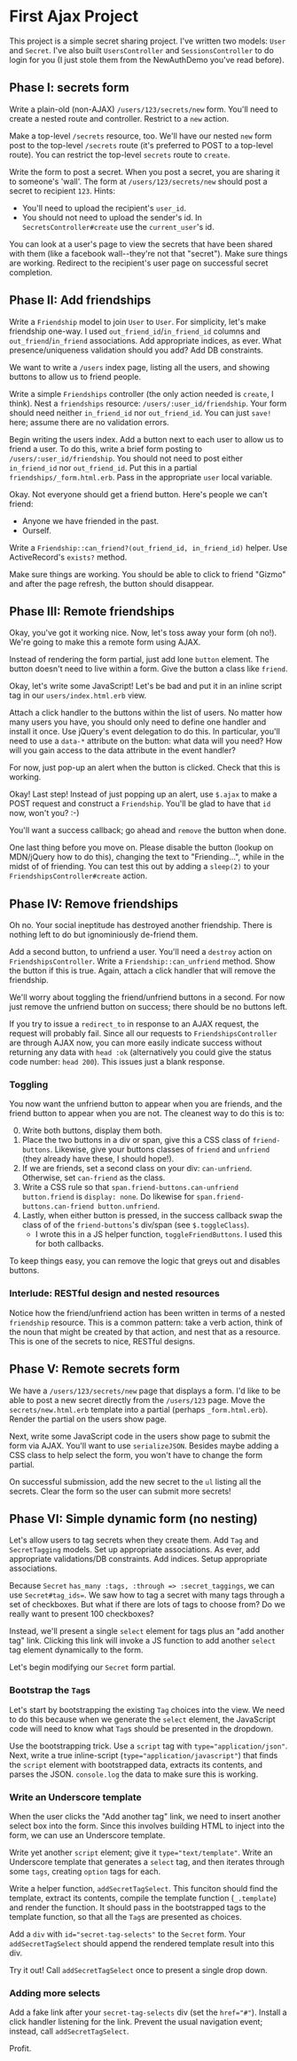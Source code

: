 # First Ajax Project

This project is a simple secret sharing project. I've written two
models: `User` and `Secret`. I've also built `UsersController` and
`SessionsController` to do login for you (I just stole them from
the NewAuthDemo you've read before).

## Phase I: secrets form

Write a plain-old (non-AJAX) `/users/123/secrets/new` form. You'll
need to create a nested route and controller. Restrict to a `new`
action.

Make a top-level `/secrets` resource, too. We'll have our nested `new`
form post to the top-level `/secrets` route (it's preferred to POST to
a top-level route). You can restrict the top-level `secrets` route to
`create`.

Write the form to post a secret. When you post a secret, you are
sharing it to someone's 'wall'. The form at `/users/123/secrets/new`
should post a secret to recipient `123`. Hints:

* You'll need to upload the recipient's `user_id`.
* You should not need to upload the sender's id. In
  `SecretsController#create` use the `current_user`'s id.

You can look at a user's page to view the secrets that have been shared
with them (like a facebook wall--they're not that "secret"). 
Make sure things are working. Redirect to the recipient's user page on
successful secret completion.

## Phase II: Add friendships

Write a `Friendship` model to join `User` to `User`. For simplicity,
let's make friendship one-way. I used `out_friend_id`/`in_friend_id`
columns and `out_friend`/`in_friend` associations. Add appropriate
indices, as ever. What presence/uniqueness validation should you add?
Add DB constraints.

We want to write a `/users` index page, listing all the users, and
showing buttons to allow us to friend people.

Write a simple `Friendships` controller (the only action needed is
`create`, I think). Nest a `friendships` resource:
`/users/:user_id/friendship`. Your form should need neither
`in_friend_id` nor `out_friend_id`. You can just `save!` here; assume
there are no validation errors.

Begin writing the users index. Add a button next to each user to allow
us to friend a user. To do this, write a brief form posting to
`/users/:user_id/friendship`. You should not need to post either
`in_friend_id` nor `out_friend_id`. Put this in a partial
`friendships/_form.html.erb`. Pass in the appropriate `user` local
variable.

Okay. Not everyone should get a friend button. Here's people we can't
friend:

* Anyone we have friended in the past.
* Ourself.

Write a `Friendship::can_friend?(out_friend_id, in_friend_id)`
helper. Use ActiveRecord's `exists?` method.

Make sure things are working. You should be able to click to friend
"Gizmo" and after the page refresh, the button should disappear.

## Phase III: Remote friendships

Okay, you've got it working nice. Now, let's toss away your form (oh
no!). We're going to make this a remote form using AJAX.

Instead of rendering the form partial, just add lone `button`
element. The button doesn't need to live within a form. Give the
button a class like `friend`.

Okay, let's write some JavaScript! Let's be bad and put it in an
inline script tag in our `users/index.html.erb` view.

Attach a click handler to the buttons within the list of users. No
matter how many users you have, you should only need to define one
handler and install it once. Use jQuery's event delegation to do
this. In particular, you'll need to use a `data-*` attribute on the
button: what data will you need? How will you gain access to the data
attribute in the event handler?

For now, just pop-up an alert when the button is clicked. Check that
this is working.

Okay! Last step! Instead of just popping up an alert, use `$.ajax` to
make a POST request and construct a `Friendship`. You'll be glad to
have that `id` now, won't you? :-)

You'll want a success callback; go ahead and `remove` the button when
done.

One last thing before you move on. Please disable the button (lookup
on MDN/jQuery how to do this), changing the text to "Friending...",
while in the midst of of friending. You can test this out by adding a
`sleep(2)` to your `FriendshipsController#create` action.

## Phase IV: Remove friendships

Oh no. Your social ineptitude has destroyed another friendship. There
is nothing left to do but ignominiously de-friend them.

Add a second button, to unfriend a user. You'll need a `destroy`
action on `FriendshipsController`. Write a `Friendship::can_unfriend`
method. Show the button if this is true. Again, attach a click handler
that will remove the friendship.

We'll worry about toggling the friend/unfriend buttons in a
second. For now just remove the unfriend button on success; there
should be no buttons left.

If you try to issue a `redirect_to` in response to an AJAX request,
the request will probably fail. Since all our requests to
`FriendshipsController` are through AJAX now, you can more easily
indicate success without returning any data with `head :ok`
(alternatively you could give the status code number: `head
200`). This issues just a blank response.

### Toggling

You now want the unfriend button to appear when you are friends, and
the friend button to appear when you are not. The cleanest way to do
this is to:

0. Write both buttons, display them both.
0. Place the two buttons in a div or span, give this a CSS class of
   `friend-buttons`. Likewise, give your buttons classes of `friend`
   and `unfriend` (they already have these, I should hope!).
0. If we are friends, set a second class on your div:
   `can-unfriend`. Otherwise, set `can-friend` as the class.
0. Write a CSS rule so that `span.friend-buttons.can-unfriend button.friend`
   is `display: none`. Do likewise for `span.friend-buttons.can-friend
   button.unfriend`.
0. Lastly, when either button is pressed, in the success callback swap
   the class of of the `friend-buttons`'s div/span (see
   `$.toggleClass`).
     * I wrote this in a JS helper function, `toggleFriendButtons`. I
       used this for both callbacks.

To keep things easy, you can remove the logic that greys out and
disables buttons.

### Interlude: RESTful design and nested resources

Notice how the friend/unfriend action has been written in terms of a
nested `friendship` resource. This is a common pattern: take a verb
action, think of the noun that might be created by that action, and
nest that as a resource. This is one of the secrets to nice, RESTful
designs.

## Phase V: Remote secrets form

We have a `/users/123/secrets/new` page that displays a form. I'd like
to be able to post a new secret directly from the `/users/123`
page. Move the `secrets/new.html.erb` template into a partial (perhaps
`_form.html.erb`). Render the partial on the users show page.

Next, write some JavaScript code in the users show page to submit the
form via AJAX. You'll want to use `serializeJSON`. Besides maybe
adding a CSS class to help select the form, you won't have to change
the form partial.

On successful submission, add the new secret to the `ul` listing all
the secrets. Clear the form so the user can submit more secrets!

## Phase VI: Simple dynamic form (no nesting)

Let's allow users to tag secrets when they create them. Add `Tag` and
`SecretTagging` models. Set up appropriate associations. As ever, add
appropriate validations/DB constraints. Add indices. Setup appropriate
associations.

Because `Secret` `has_many :tags, :through => :secret_taggings`, we
can use `Secret#tag_ids=`. We saw how to tag a secret with many tags
through a set of checkboxes. But what if there are lots of tags to
choose from? Do we really want to present 100 checkboxes?

Instead, we'll present a single `select` element for tags plus an "add
another tag" link. Clicking this link will invoke a JS function to add
another `select` tag element dynamically to the form.

Let's begin modifying our `Secret` form partial.

### Bootstrap the `Tag`s

Let's start by bootstrapping the existing `Tag` choices into the
view. We need to do this because when we generate the `select`
element, the JavaScript code will need to know what `Tag`s should be
presented in the dropdown.

Use the bootstrapping trick. Use a `script` tag with
`type="application/json"`. Next, write a true inline-script
(`type="application/javascript"`) that finds the `script` element with
bootstrapped data, extracts its contents, and parses the
JSON. `console.log` the data to make sure this is working.

### Write an Underscore template

When the user clicks the "Add another tag" link, we need to insert
another select box into the form. Since this involves building HTML to
inject into the form, we can use an Underscore template.

Write yet another `script` element; give it
`type="text/template"`. Write an Underscore template that generates a
`select` tag, and then iterates through some `tags`, creating `option`
tags for each.

Write a helper function, `addSecretTagSelect`. This funciton should
find the template, extract its contents, compile the template function
(`_.template`) and render the function. It should pass in the
bootstrapped tags to the template function, so that all the `Tag`s are
presented as choices.

Add a `div` with `id="secret-tag-selects"` to the `Secret` form. Your
`addSecretTagSelect` should append the rendered template result into
this div.

Try it out! Call `addSecretTagSelect` once to present a single drop
down.

### Adding more selects

Add a fake link after your `secret-tag-selects` div (set the
`href="#"`). Install a click handler listening for the link. Prevent
the usual navigation event; instead, call `addSecretTagSelect`.

Profit.
